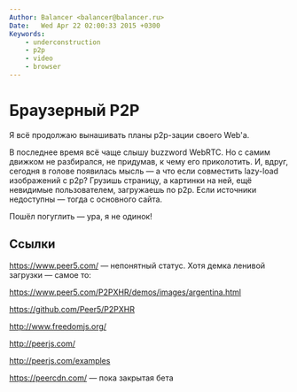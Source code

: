 ```yaml
---
Author: Balancer <balancer@balancer.ru>
Date:   Wed Apr 22 02:00:33 2015 +0300
Keywords:
    - underconstruction
    - p2p
    - video
    - browser
---
```


# Браузерный P2P

Я всё продолжаю вынашивать планы p2p-зации своего Web'а.

В последнее время всё чаще слышу buzzword WebRTC. Но с самим движком не
разбирался, не придумав, к чему его приколотить. И, вдруг, сегодня в
голове появилась мысль — а что если совместить lazy-load изображений с
p2p? Грузишь страницу, а картинки на ней, ещё невидимые пользователем,
загружаешь по p2p. Если источники недоступны — тогда с основного сайта.

Пошёл погуглить — ура, я не одинок!

## Ссылки

https://www.peer5.com/ — непонятный статус. Хотя демка ленивой загрузки — самое то:

https://www.peer5.com/P2PXHR/demos/images/argentina.html

https://github.com/Peer5/P2PXHR

http://www.freedomjs.org/

http://peerjs.com/

http://peerjs.com/examples

https://peercdn.com/ — пока закрытая бета

